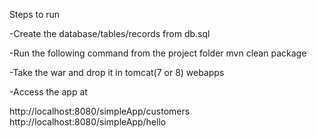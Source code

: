 Steps to run

-Create the database/tables/records from db.sql

-Run the following command from the project folder
   mvn clean package
   
-Take the war and drop it in tomcat(7 or 8) webapps


-Access the app at
 
 http://localhost:8080/simpleApp/customers
 http://localhost:8080/simpleApp/hello